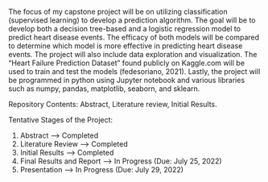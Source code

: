   The focus of my capstone project will be on utilizing classification (supervised learning) to develop a prediction algorithm. 
The goal will be to develop both a decision tree-based and a logistic regression model to predict heart disease events. 
The efficacy of both models will be compared to determine which model is more effective in predicting heart disease events. 
The project will also include data exploration and visualization. 
The “Heart Failure Prediction Dataset” found publicly on Kaggle.com will be used to train and test the models (fedesoriano, 2021). 
Lastly, the project will be programmed in python using Jupyter notebook and various libraries such as numpy, pandas, matplotlib, seaborn, and sklearn.

Repository Contents:
Abstract, Literature review, Initial Results.

Tentative Stages of the Project:
1. Abstract --> Completed 
2. Literature Review --> Completed
3. Initial Results --> Completed
4. Final Results and Report --> In Progress (Due: July 25, 2022)
5. Presentation --> In Progress (Due: July 29, 2022)
